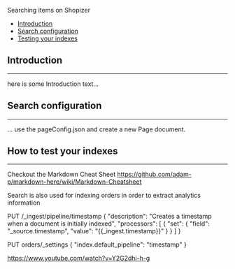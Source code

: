 Searching items on Shopizer

* [Introduction](#introduction)
* [Search configuration](#configuration)
* [Testing your indexes](/#/playbook/search#test)

## <a id="introduction" name="introduction"></a>Introduction
---

here is some Introduction text...

## <a id="configuration" name="configuration"></a>Search configuration
---

... use the pageConfig.json and create a new Page document.

## <a id="test" name="test"></a>How to test your indexes
---

Checkout the Markdown Cheat Sheet https://github.com/adam-p/markdown-here/wiki/Markdown-Cheatsheet

Search is also used for indexing orders in order to extract analytics information

PUT /_ingest/pipeline/timestamp
{
"description": "Creates a timestamp when a document is initially indexed",
"processors": [
{
"set": {
"field": "_source.timestamp",
"value": "{{_ingest.timestamp}}"
}
}
]
}

PUT orders/_settings
{
  "index.default_pipeline": "timestamp"
}

https://www.youtube.com/watch?v=Y2G2dhi-h-g
